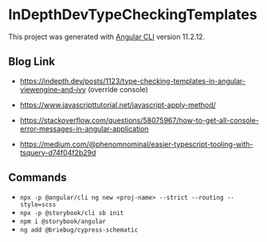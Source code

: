 # InDepthDevTypeCheckingTemplates

This project was generated with [Angular CLI](https://github.com/angular/angular-cli) version 11.2.12.

## Blog Link

- https://indepth.dev/posts/1123/type-checking-templates-in-angular-viewengine-and-ivy (override console)

- https://www.javascripttutorial.net/javascript-apply-method/

- https://stackoverflow.com/questions/58075967/how-to-get-all-console-error-messages-in-angular-application

- https://medium.com/@phenomnominal/easier-typescript-tooling-with-tsquery-d74f04f2b29d

## Commands

- `npx -p @angular/cli ng new <proj-name> --strict --routing --style=scss`
- `npx -p @storybook/cli sb init`
- `npm i @storybook/angular`
- `ng add @briebug/cypress-schematic`
